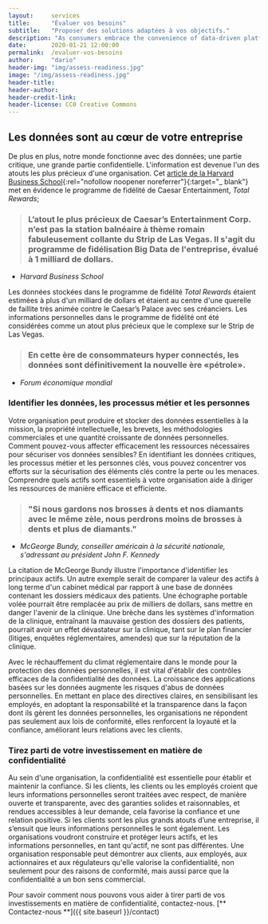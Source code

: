 ```yaml
---
layout:     services
title:      "Évaluer vos besoins"
subtitle:   "Proposer des solutions adaptées à vos objectifs."
description: "As consumers embrace the convenience of data-driven platforms, data privacy and security will not only be a risk management issue, but a competitive advantage."
date:       2020-01-21 12:00:00
permalink:  /evaluer-vos-besoins
author:     "dario"
header-img: "img/assess-readiness.jpg"
image: "/img/assess-readiness.jpg"
header-title:
header-author:
header-credit-link:
header-license: CC0 Creative Commons
---
```


## Les données sont au cœur de votre entreprise
De plus en plus, notre monde fonctionne avec des données; une partie critique, une grande partie confidentielle. L'information est devenue l'un des atouts les plus précieux d'une organisation. Cet [article de la Harvard Business School](https://digit.hbs.org/submission/caesars-entertainment-what-happens-in-vegas-ends-up-in-a-1billion-database/){:rel="nofollow noopener noreferrer"}{:target="_ blank"} met en évidence le programme de fidélité de Caesar Entertainment, _Total Rewards_;

> ### L’atout le plus précieux de Caesar’s Entertainment Corp. n’est pas la station balnéaire à thème romain fabuleusement collante du Strip de Las Vegas. Il s'agit du programme de fidélisation Big Data de l'entreprise, évalué à 1 milliard de dollars.
- <cite> Harvard Business School </cite>

Les données stockées dans le programme de fidélité _Total Rewards_ étaient estimées à plus d'un milliard de dollars et étaient au centre d'une querelle de faillite très animée contre le Caesar’s Palace avec ses créanciers. Les informations personnelles dans le programme de fidélité ont été considérées comme un atout plus précieux que le complexe sur le Strip de Las Vegas.

> ### En cette ère de consommateurs hyper connectés, les données sont définitivement la nouvelle ère «pétrole».
- <cite> Forum économique mondial </cite>

### Identifier les données, les processus métier et les personnes
Votre organisation peut produire et stocker des données essentielles à la mission, la propriété intellectuelle, les brevets, les méthodologies commerciales et une quantité croissante de données personnelles. Comment pouvez-vous affecter efficacement les ressources nécessaires pour sécuriser vos données sensibles? En identifiant les données critiques, les processus métier et les personnes clés, vous pouvez concentrer vos efforts sur la sécurisation des éléments clés contre la perte ou les menaces. Comprendre quels actifs sont essentiels à votre organisation aide à diriger les ressources de manière efficace et efficiente.

> ### "Si nous gardons nos brosses à dents et nos diamants avec le même zèle, nous perdrons moins de brosses à dents et plus de diamants."
- <cite> McGeorge Bundy, conseiller américain à la sécurité nationale, s'adressant au président John F. Kennedy </cite>
 
La citation de McGeorge Bundy illustre l'importance d'identifier les principaux actifs. Un autre exemple serait de comparer la valeur des actifs à long terme d'un cabinet médical par rapport à une base de données contenant les dossiers médicaux des patients. Une échographe portable volée pourrait être remplacée au prix de milliers de dollars, sans mettre en danger l'avenir de la clinique. Une brèche dans les systèmes d'information de la clinique, entraînant la mauvaise gestion des dossiers des patients, pourrait avoir un effet dévastateur sur la clinique, tant sur le plan financier (litiges, enquêtes réglementaires, amendes) que sur la réputation de la clinique.
 
Avec le réchauffement du climat réglementaire dans le monde pour la protection des données personnelles, il est vital d'établir des contrôles efficaces de la confidentialité des données. La croissance des applications basées sur les données augmente les risques d'abus de données personnelles. En mettant en place des directives claires, en sensibilisant les employés, en adoptant la responsabilité et la transparence dans la façon dont ils gèrent les données personnelles, les organisations ne répondent pas seulement aux lois de conformité, elles renforcent la loyauté et la confiance, améliorant leurs relations avec les clients.

### Tirez parti de votre investissement en matière de confidentialité
Au sein d'une organisation, la confidentialité est essentielle pour établir et maintenir la confiance. Si les clients, les clients ou les employés croient que leurs informations personnelles seront traitées avec respect, de manière ouverte et transparente, avec des garanties solides et raisonnables, et rendues accessibles à leur demande, cela favorise la confiance et une relation positive. Si les clients sont les plus grands atouts d’une entreprise, il s’ensuit que leurs informations personnelles le sont également. Les organisations voudront construire et protéger leurs actifs, et les informations personnelles, en tant qu'actif, ne sont pas différentes. Une organisation responsable peut démontrer aux clients, aux employés, aux actionnaires et aux régulateurs qu'elle valorise la confidentialité, non seulement pour des raisons de conformité, mais aussi parce que la confidentialité a un bon sens commercial.

Pour savoir comment nous pouvons vous aider à tirer parti de vos investissements en matière de confidentialité, contactez-nous. [** Contactez-nous **]({{ site.baseurl }}/contact)
